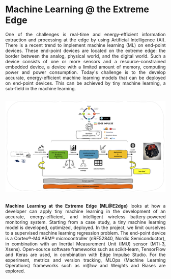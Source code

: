 # Machine Learning @ the Extreme Edge

<div style="text-align: justify">One of the challenges is real-time and energy-efficient information extraction and processing at the edge by using Artificial Intelligence (AI). There is a recent trend to implement machine learning (ML) on end-point devices. These end-point devices are located on the extreme edge: the border between the analog, physical world, and the digital world. Such a device consists of one or more sensors and a resource-constrained embedded device, a device with a limited amount of memory, computing power and power consumption. Today's challenge is to the develop accurate, energy-efficient machine learning models that can be deployed on end-point devices. This can be achieved by tiny machine learning, a sub-field in the machine learning.</div>

<br>

![workflow](./img/workflow.png)

<br>

<div style="text-align: justify"> <b>Machine Learning at the Extreme Edge (ML@E2dge)</b> looks at how a developer can apply tiny machine learning in the development of an accurate, energy-efficient, and intelligent wireless battery-powered monitoring system. Starting from a case study, a tiny machine learning model is developed, optimized, deployed. In the project, we limit ourselves to a supervised machine learning regression problem. The end-point device is a Cortex®-M4 ARM® microcontroller (nRF52840, Nordic Semiconductor), in combination with an Inertial Measurement Unit (IMU) sensor (MTi-3, Xsens). Open-source software frameworks such as scikit-learn, TensorFlow and Keras are used, in combination with Edge Impulse Studio. For the experiment, metrics and version tracking, MLOps (Machine Learning Operations) frameworks such as ml<i>flow</i> and Weights and Biases are explored.</div>

<br>
